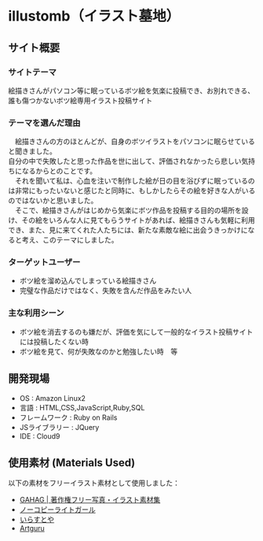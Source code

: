 # illustomb（イラスト墓地）

## サイト概要

### サイトテーマ
絵描きさんがパソコン等に眠っているボツ絵を気楽に投稿でき、お別れできる、誰も傷つかないボツ絵専用イラスト投稿サイト

### テーマを選んだ理由
　絵描きさんの方のほとんどが、自身のボツイラストをパソコンに眠らせていると聞きました。<br>
自分の中で失敗したと思った作品を世に出して、評価されなかったら悲しい気持ちになるからとのことです。<br>
　それを聞いて私は、心血を注いで制作した絵が日の目を浴びずに眠っているのは非常にもったいないと感じたと同時に、もしかしたらその絵を好きな人がいるのではないかと思いました。<br>
　そこで、絵描きさんがはじめから気楽にボツ作品を投稿する目的の場所を設け、その絵をいろんな人に見てもらうサイトがあれば、絵描きさんも気軽に利用でき、また、見に来てくれた人たちには、新たな素敵な絵に出会うきっかけになると考え、このテーマにしました。

### ターゲットユーザー
- ボツ絵を溜め込んでしまっている絵描きさん
- 完璧な作品だけではなく、失敗を含んだ作品をみたい人

### 主な利用シーン
- ボツ絵を消去するのも嫌だが、評価を気にして一般的なイラスト投稿サイトには投稿したくない時
- ボツ絵を見て、何が失敗なのかと勉強したい時　等

## 開発現場
- OS : Amazon Linux2
- 言語 : HTML,CSS,JavaScript,Ruby,SQL
- フレームワーク : Ruby on Rails
- JSライブラリー : JQuery
- IDE : Cloud9

## 使用素材 (Materials Used)

以下の素材をフリーイラスト素材として使用しました：

- [GAHAG | 著作権フリー写真・イラスト素材集](https://gahag.net/tag/%E3%83%95%E3%83%AA%E3%83%BC%E7%B5%B5%E7%94%BB/)
- [ノーコピーライトガール](https://fromtheasia.com/illustration/nocopyrightgirl)
- [いらすとや](https://www.irasutoya.com/)
- [Artguru](https://www.artguru.ai/jp/)
